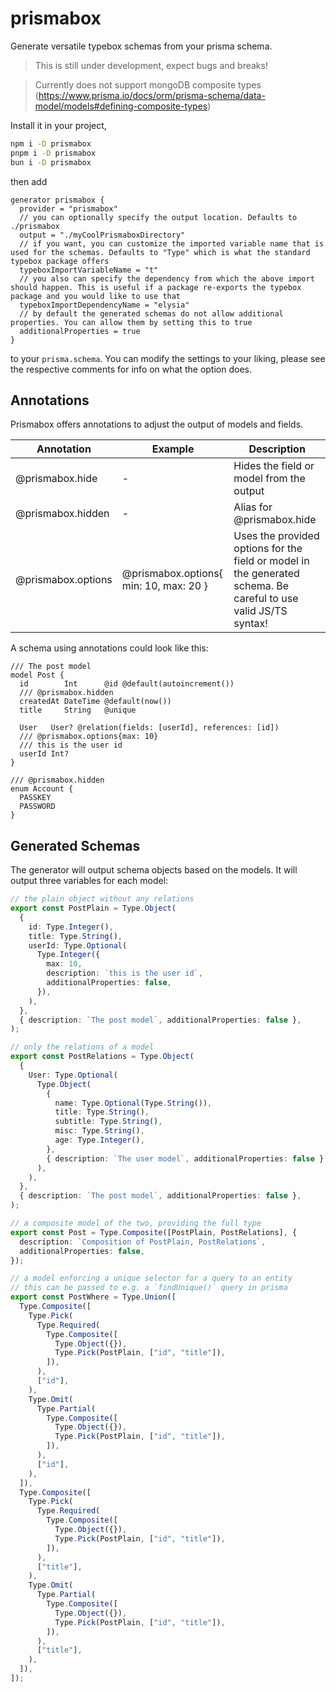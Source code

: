 # prismabox
Generate versatile typebox schemas from your prisma schema.

> This is still under development, expect bugs and breaks!

> Currently does not support mongoDB composite types (https://www.prisma.io/docs/orm/prisma-schema/data-model/models#defining-composite-types)

Install it in your project,
```bash
npm i -D prismabox
pnpm i -D prismabox
bun i -D prismabox
```

 then add
```prisma
generator prismabox {
  provider = "prismabox"
  // you can optionally specify the output location. Defaults to ./prismabox
  output = "./myCoolPrismaboxDirectory"
  // if you want, you can customize the imported variable name that is used for the schemas. Defaults to "Type" which is what the standard typebox package offers
  typeboxImportVariableName = "t"
  // you also can specify the dependency from which the above import should happen. This is useful if a package re-exports the typebox package and you would like to use that
  typeboxImportDependencyName = "elysia"
  // by default the generated schemas do not allow additional properties. You can allow them by setting this to true
  additionalProperties = true
}
```
to your `prisma.schema`. You can modify the settings to your liking, please see the respective comments for info on what the option does.

## Annotations
Prismabox offers annotations to adjust the output of models and fields.

| Annotation | Example | Description |
---|---|---
| @prismabox.hide | - | Hides the field or model from the output |
| @prismabox.hidden | - | Alias for @prismabox.hide |
| @prismabox.options | @prismabox.options{ min: 10, max: 20 } | Uses the provided options for the field or model in the generated schema. Be careful to use valid JS/TS syntax! |

A schema using annotations could look like this:
```prisma
/// The post model
model Post {
  id        Int      @id @default(autoincrement())
  /// @prismabox.hidden
  createdAt DateTime @default(now())
  title     String   @unique

  User   User? @relation(fields: [userId], references: [id])
  /// @prismabox.options{max: 10}
  /// this is the user id
  userId Int?
}

/// @prismabox.hidden
enum Account {
  PASSKEY
  PASSWORD
}

```
## Generated Schemas
The generator will output schema objects based on the models. It will output three variables for each model:
```ts
// the plain object without any relations
export const PostPlain = Type.Object(
  {
    id: Type.Integer(),
    title: Type.String(),
    userId: Type.Optional(
      Type.Integer({
        max: 10,
        description: `this is the user id`,
        additionalProperties: false,
      }),
    ),
  },
  { description: `The post model`, additionalProperties: false },
);
```
```ts
// only the relations of a model
export const PostRelations = Type.Object(
  {
    User: Type.Optional(
      Type.Object(
        {
          name: Type.Optional(Type.String()),
          title: Type.String(),
          subtitle: Type.String(),
          misc: Type.String(),
          age: Type.Integer(),
        },
        { description: `The user model`, additionalProperties: false },
      ),
    ),
  },
  { description: `The post model`, additionalProperties: false },
);
```
```ts
// a composite model of the two, providing the full type
export const Post = Type.Composite([PostPlain, PostRelations], {
  description: `Composition of PostPlain, PostRelations`,
  additionalProperties: false,
});
```
```ts
// a model enforcing a unique selector for a query to an entity
// this can be passed to e.g. a `findUnique()` query in prisma
export const PostWhere = Type.Union([
  Type.Composite([
    Type.Pick(
      Type.Required(
        Type.Composite([
          Type.Object({}),
          Type.Pick(PostPlain, ["id", "title"]),
        ]),
      ),
      ["id"],
    ),
    Type.Omit(
      Type.Partial(
        Type.Composite([
          Type.Object({}),
          Type.Pick(PostPlain, ["id", "title"]),
        ]),
      ),
      ["id"],
    ),
  ]),
  Type.Composite([
    Type.Pick(
      Type.Required(
        Type.Composite([
          Type.Object({}),
          Type.Pick(PostPlain, ["id", "title"]),
        ]),
      ),
      ["title"],
    ),
    Type.Omit(
      Type.Partial(
        Type.Composite([
          Type.Object({}),
          Type.Pick(PostPlain, ["id", "title"]),
        ]),
      ),
      ["title"],
    ),
  ]),
]);

```
